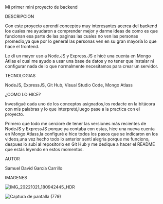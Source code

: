 Mi primer mini proyecto de backend

DESCRIPCION

Con este proyecto aprendí conceptos muy interesantes acerca del backend los cuales me ayudaron a comprender mejor y darme ideas de como es que funcionan esa parte de las paginas las cuales no ven las personas promedio,ya que por lo general las personas ven en su gran mayoría lo que hace el frontend.

Le dí un mayor uso a Node.JS y Express.JS e hicé una cuenta en Mongo Atllas el cual me ayudo a usar una base de datos y no tener que instalar ni configurar nada de lo que normalmente necesitamos para crear un servidor.

TECNOLOGIAS

NodeJS, 
ExpressJS, 
Git Hub, 
Visual Studio Code, 
Mongo Atlass

¿COMO LO HICE?

Investigué cada uno de los conceptos asignados,los redacte en la bitácora con mis palabras y lo que interpreté,luego pase a la practica con el proyecto.

Primero que todo me cerciore de tener las versiones más recientes de NodeJS y ExpressJS porque ya contaba con estas, hice una nueva cuenta en Mongo Atlass,la configuré e hice todos los pasos que se indicaron en los videos,una vez hecho todo lo anterior sentí alegría porque me funciono, despues lo subí al repositorio en Git Hub y me dedique a hacer el README que estás leyendo en estos momentos.


AUTOR

Samuel David García Carrillo

IMAGENES

![IMG_20221021_180942445_HDR](https://user-images.githubusercontent.com/106408461/197304075-eb2f1526-0d42-470c-b64e-6f900ad21d88.jpg)

![Captura de pantalla (779)](https://user-images.githubusercontent.com/106408461/197304496-440911a4-ed7a-4110-bd2e-8d1017e1fc3e.png)
